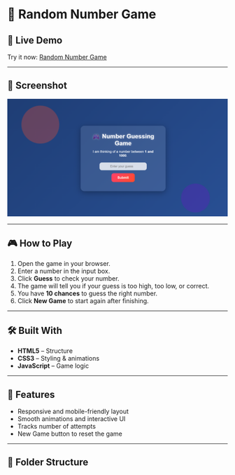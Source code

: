 # 🎲 Random Number Game

## 🚀 Live Demo

Try it now: [Random Number Game](https://nimesh-1234.github.io/randam-number-game-javascript/)  

---

## 📸 Screenshot

![Game Screenshot](https://github.com/nimesh-1234/randam-number-game-javascript/blob/main/Screenshot%202025-09-28%20123006.png?raw=true)

---

## 🎮 How to Play

1. Open the game in your browser.  
2. Enter a number in the input box.  
3. Click **Guess** to check your number.  
4. The game will tell you if your guess is too high, too low, or correct.  
5. You have **10 chances** to guess the right number.  
6. Click **New Game** to start again after finishing.  

---

## 🛠️ Built With

- **HTML5** – Structure  
- **CSS3** – Styling & animations  
- **JavaScript** – Game logic  

---

## 🌟 Features

- Responsive and mobile-friendly layout  
- Smooth animations and interactive UI  
- Tracks number of attempts  
- New Game button to reset the game  

---

## 📂 Folder Structure

